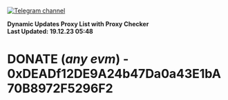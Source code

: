 [![Telegram channel](https://img.shields.io/endpoint?url=https://runkit.io/damiankrawczyk/telegram-badge/branches/master?url=https://t.me/n4z4v0d)](https://t.me/n4z4v0d) 

**Dynamic Updates Proxy List with Proxy Checker**  
**Last Updated: 19.12.23 05:48**

# DONATE (_any evm_) - 0xDEADf12DE9A24b47Da0a43E1bA70B8972F5296F2
